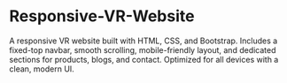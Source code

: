 # Responsive-VR-Website
A responsive VR website built with HTML, CSS, and Bootstrap. Includes a fixed-top navbar, smooth scrolling, mobile-friendly layout, and dedicated sections for products, blogs, and contact. Optimized for all devices with a clean, modern UI.
